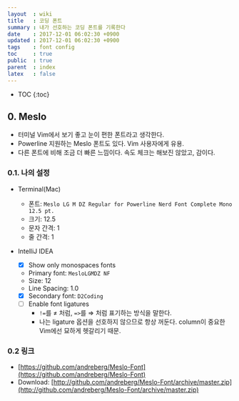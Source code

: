 ```yaml
---
layout  : wiki
title   : 코딩 폰트
summary : 내가 선호하는 코딩 폰트를 기록한다
date    : 2017-12-01 06:02:30 +0900
updated : 2017-12-01 06:02:30 +0900
tags    : font config
toc     : true
public  : true
parent  : index
latex   : false
---
```

* TOC
{:toc}

## 0. Meslo

* 터미널 Vim에서 보기 좋고 눈이 편한 폰트라고 생각한다.
* Powerline 지원하는 Meslo 폰트도 있다. Vim 사용자에게 유용.
* 다른 폰트에 비해 조금 더 빠른 느낌이다. 속도 체크는 해보진 않았고, 감이다.

### 0.1. 나의 설정

* Terminal(Mac)
    * 폰트: `Meslo LG M DZ Regular for Powerline Nerd Font Complete Mono 12.5 pt.`
    * 크기: 12.5
    * 문자 간격: 1
    * 줄 간격: 1

* IntelliJ IDEA
    * [X] Show only monospaces fonts
    * Primary font: `MesloLGMDZ NF`
    * Size: 12
    * Line Spacing: 1.0
    * [X] Secondary font: `D2Coding`
    * [ ] Enable font ligatures
        * `!=`를 &#8800; 처럼, `=>`를 &#8658; 처럼 표기하는 방식을 말한다.
        * 나는 ligature 옵션을 선호하지 않으므로 항상 꺼둔다. column이 중요한 Vim에선 묘하게 헷갈리기 때문.

### 0.2 링크

* [https://github.com/andreberg/Meslo-Font](https://github.com/andreberg/Meslo-Font)
* Download: [http://github.com/andreberg/Meslo-Font/archive/master.zip](http://github.com/andreberg/Meslo-Font/archive/master.zip)
